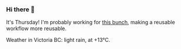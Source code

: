 ### Hi there :wave:

It's Thursday! I'm probably working for [this bunch](https://github.com/kohofinancial), making a reusable workflow more reusable.

Weather in Victoria BC: light rain, at +13°C.
